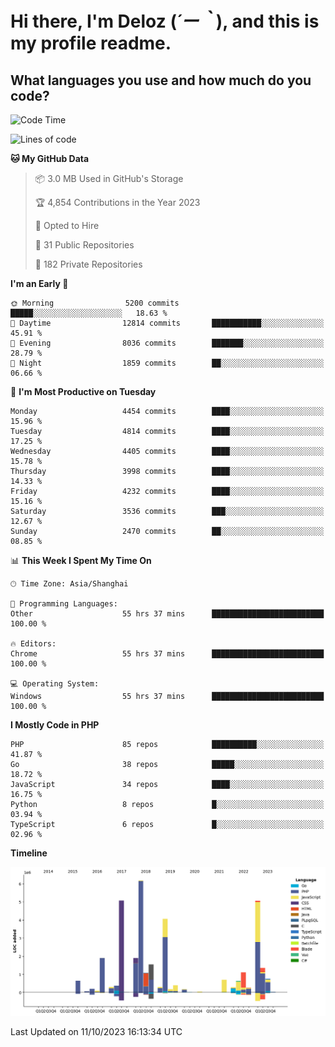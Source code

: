 # **Hi there, I'm Deloz (*´ー｀*), and this is my profile readme.**

## **What languages you use and how much do you code?**

<!--START_SECTION:waka-->
![Code Time](http://img.shields.io/badge/Code%20Time-2%2C607%20hrs%2034%20mins-blue)

![Lines of code](https://img.shields.io/badge/From%20Hello%20World%20I%27ve%20Written-34.5%20million%20lines%20of%20code-blue)

**🐱 My GitHub Data** 

> 📦 3.0 MB Used in GitHub's Storage 
 > 
> 🏆 4,854 Contributions in the Year 2023
 > 
> 💼 Opted to Hire
 > 
> 📜 31 Public Repositories 
 > 
> 🔑 182 Private Repositories 
 > 
**I'm an Early 🐤** 

```text
🌞 Morning                5200 commits        █████░░░░░░░░░░░░░░░░░░░░   18.63 % 
🌆 Daytime                12814 commits       ███████████░░░░░░░░░░░░░░   45.91 % 
🌃 Evening                8036 commits        ███████░░░░░░░░░░░░░░░░░░   28.79 % 
🌙 Night                  1859 commits        ██░░░░░░░░░░░░░░░░░░░░░░░   06.66 % 
```
📅 **I'm Most Productive on Tuesday** 

```text
Monday                   4454 commits        ████░░░░░░░░░░░░░░░░░░░░░   15.96 % 
Tuesday                  4814 commits        ████░░░░░░░░░░░░░░░░░░░░░   17.25 % 
Wednesday                4405 commits        ████░░░░░░░░░░░░░░░░░░░░░   15.78 % 
Thursday                 3998 commits        ████░░░░░░░░░░░░░░░░░░░░░   14.33 % 
Friday                   4232 commits        ████░░░░░░░░░░░░░░░░░░░░░   15.16 % 
Saturday                 3536 commits        ███░░░░░░░░░░░░░░░░░░░░░░   12.67 % 
Sunday                   2470 commits        ██░░░░░░░░░░░░░░░░░░░░░░░   08.85 % 
```


📊 **This Week I Spent My Time On** 

```text
🕑︎ Time Zone: Asia/Shanghai

💬 Programming Languages: 
Other                    55 hrs 37 mins      █████████████████████████   100.00 % 

🔥 Editors: 
Chrome                   55 hrs 37 mins      █████████████████████████   100.00 % 

💻 Operating System: 
Windows                  55 hrs 37 mins      █████████████████████████   100.00 % 
```

**I Mostly Code in PHP** 

```text
PHP                      85 repos            ██████████░░░░░░░░░░░░░░░   41.87 % 
Go                       38 repos            █████░░░░░░░░░░░░░░░░░░░░   18.72 % 
JavaScript               34 repos            ████░░░░░░░░░░░░░░░░░░░░░   16.75 % 
Python                   8 repos             █░░░░░░░░░░░░░░░░░░░░░░░░   03.94 % 
TypeScript               6 repos             █░░░░░░░░░░░░░░░░░░░░░░░░   02.96 % 
```



**Timeline**

![Lines of Code chart](https://raw.githubusercontent.com/deloz/deloz/main/assets/bar_graph.png)


 Last Updated on 11/10/2023 16:13:34 UTC
<!--END_SECTION:waka-->
